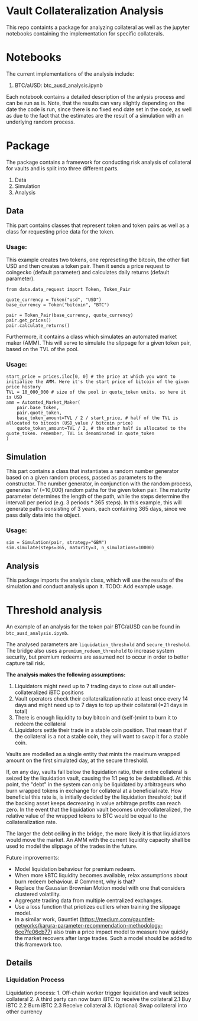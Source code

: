 # Vault Collateralization Analysis
This repo containts a package for analyzing collateral as well as the jupyter notebooks containing the implementation for specific collaterals.

# Notebooks
The current implementations of the analysis include:
1. BTC/aUSD: btc_ausd_analysis.ipynb

Each notebook contains a detailed description of the anlysis process and can be run as is.
Note, that the results can vary slightly depending on the date the code is run, since there is no fixed end date set in the code, as well as due to the fact that the estimates are the result of a simulation with an underlying random process.


# Package
The package contains a framework for conducting risk analysis of collateral for vaults and is split into three different parts.

1. Data
2. Simulation
3. Analysis

## Data
This part contains classes that represent token and token pairs as well as a class for requesting price data for the token.

### Usage:
This example creates two tokens, one represeting the bitcoin, the other fiat USD and then creates a token pair.
Then it sends a price request to coingecko (default parameter) and calculates daily returns (default parameter).

```
from data.data_request import Token, Token_Pair

quote_currency = Token("usd", "USD")
base_currency = Token("bitcoin", "BTC")

pair = Token_Pair(base_currency, quote_currency)
pair.get_prices()
pair.calculate_returns()
```

Furthermore, it contains a class which simulates an automated market maker (AMM). This will serve to simulate the slippage for a given token pair, based on the TVL of the pool.

### Usage:
```
start_price = prices.iloc[0, 0] # the price at which you want to initialize the AMM. Here it's the start price of bitcoin of the given price history
TVL = 10_000_000 # size of the pool in quote_token units. so here it is USD
amm = Automted_Market_Maker(
    pair.base_token,
    pair.quote_token,
    base_token_amount=TVL / 2 / start_price, # half of the TVL is allocated to bitcoin (USD_value / bitcoin price)
    quote_token_amount=TVL / 2, # the other half is allocated to the quote_token. remember, TVL is denominated in quote_token
)
```

## Simulation
This part contains a class that instantiates a random number generator based on a given random process, passed as parameters to the constructor.
The number generator, in conjunction with the random process, generates 'n' (=10,000) random paths for the given token pair.
The maturity parameter determines the length of the path, while the steps determine the intervall per period (e.g. 3 periods * 365 steps). In this example, this will generate paths consisting of 3 years, each containing 365 days, since we pass daily data into the object.



### Usage:
```
sim = Simulation(pair, strategy="GBM")
sim.simulate(steps=365, maturity=3, n_simulations=10000)
```

## Analysis
This package imports the analysis class, which will use the results of the simulation and conduct analysis upon it.
TODO: Add example usage.


# Threshold analysis
An example of an analysis for the token pair BTC/aUSD can be found in `btc_ausd_analysis.ipynb`.

The analysed parameters are `liquidation_threshold` and `secure_threshold`. The bridge also uses a `premium_redeem_threshold` to increase system security, but premium redeems are assumed not to occur in order to better capture tail risk.

<b>The analysis makes the following assumptions: </b>
1. Liquidators might need up to 7 trading days to close out all under-collateralized iBTC positions
2. Vault operators check their collateralization ratio at least once every 14 days and might need up to 7 days to top up their collateral (=21 days in total)
3. There is enough liquidity to buy bitcoin and (self-)mint to burn it to redeem the collateral
4. Liquidators settle their trade in a stable coin position. That mean that if the collateral is a not a stable coin, they will want to swap it for a stable coin.

Vaults are modelled as a single entity that mints the maximum wrapped amount on the first simulated day, at the secure threshold.

If, on any day, vaults fall below the liquidation ratio, their entire collateral is seized by the liquidation vault, causing the 1:1 peg to be destabilised. At this point, the "debt" in the system can only be liquidated by arbitrageurs who burn wrapped tokens in exchange for collateral at a beneficial rate. How beneficial this rate is, is initially decided by the liquidation threshold; but if the backing asset keeps decreasing in value arbitrage profits can reach zero. In the event that the liquidation vault becomes undercollateralized, the relative value of the wrapped tokens to BTC would be equal to the collateralization rate.

The larger the debt ceiling in the bridge, the more likely it is that liquidiators would move the market. An AMM with the current liquidity capacity shall be used to model the slippage of the trades in the future. 


Future improvements:
- Model liquidation behaviour for premium redeem.
- When more kBTC liquidity becomes available, relax assumptions about burn redeem behaviour. # Comment, why is that?
- Replace the Gaussian Brownian Motion model with one that considers clustered volatility.
- Aggregate trading data from multiple centralized exchanges.
- Use a loss function that priotizes outliers when training the slippage model.
- In a similar work, Gauntlet (https://medium.com/gauntlet-networks/karura-parameter-recommendation-methodology-6ce7fe06cb77) also train a price impact model to measure how quickly the market recovers after large trades. Such a model should be added to this framework too.


## Details
### Liquidation Process

Liquidation process:
    1. Off-chain worker trigger liquidation and vault seizes collateral
    2. A third party can now burn iBTC to receive the collateral
        2.1 Buy iBTC
        2.2 Burn iBTC
        2.3 Receive collateral
    3. (Optional) Swap collateral into other currency